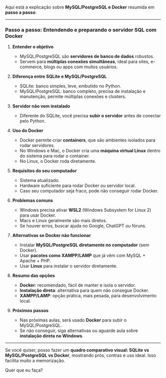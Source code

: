 Aqui está a explicação sobre **MySQL/PostgreSQL e Docker** resumida em **passo a passo**:

---

### Passo a passo: Entendendo e preparando o servidor SQL com Docker

1. **Entender o objetivo**

   * MySQL/PostgreSQL são **servidores de banco de dados** robustos.
   * Servem para **múltiplas conexões simultâneas**, ideal para sites, e-commerce, blogs ou apps com muitos usuários.

2. **Diferença entre SQLite e MySQL/PostgreSQL**

   * SQLite: banco simples, leve, embutido no Python.
   * MySQL/PostgreSQL: banco completo, precisa de instalação e manutenção, permite múltiplas conexões e clusters.

3. **Servidor não vem instalado**

   * Diferente do SQLite, você precisa **subir o servidor** antes de conectar pelo Python.

4. **Uso do Docker**

   * Docker permite criar **containers**, que são ambientes isolados para rodar servidores.
   * No Windows e Mac, o Docker cria uma **máquina virtual Linux** dentro do sistema para rodar o container.
   * No Linux, o Docker roda diretamente.

5. **Requisitos do seu computador**

   * Sistema atualizado.
   * Hardware suficiente para rodar Docker ou servidor local.
   * Caso seu computador seja fraco, pode não conseguir rodar Docker.

6. **Problemas comuns**

   * Windows precisa ativar **WSL2** (Windows Subsystem for Linux 2) para usar Docker.
   * Macs e Linux geralmente são mais diretos.
   * Se houver erros, buscar ajuda no Google, ChatGPT ou fóruns.

7. **Alternativas se Docker não funcionar**

   * Instalar **MySQL/PostgreSQL diretamente no computador** (sem Docker).
   * Usar **pacotes como XAMPP/LAMP** que já vêm com MySQL + Apache + PHP.
   * Usar **Linux** para instalar o servidor diretamente.

8. **Resumo das opções**

   * **Docker**: recomendado, fácil de manter e isola o servidor.
   * **Instalação direta**: alternativa para quem não consegue Docker.
   * **XAMPP/LAMP**: opção prática, mais pesada, para desenvolvimento local.

9. **Próximos passos**

   * Nas próximas aulas, será usado **Docker** para subir o MySQL/PostgreSQL.
   * Se não conseguir, siga alternativas ou aguarde aula sobre **instalação direta no Windows**.

---

Se você quiser, posso fazer um **quadro comparativo visual: SQLite vs MySQL/PostgreSQL vs Docker**, mostrando prós, contras e uso ideal. Isso facilita muito a memorização.

Quer que eu faça?
